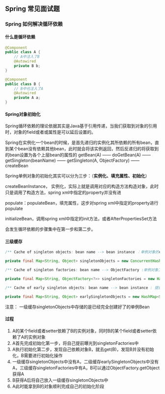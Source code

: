 ## Spring 常见面试题

### Spring 如何解决循环依赖
#### 什么是循环依赖
```java
@Component
public class A {
    // A中注入了B
    @Autowired
    private B b;
}

@Component
public class B {
    // B中也注入了A
    @Autowired
    private A a;
}

```

#### Spring对象初始化
Spring循环依赖的理论依据其实是Java基于引用传递，当我们获取到对象的引用时，对象的field或者或属性是可以延后设置的。

Spring在实例化一个bean的时候，是首先递归的实例化其所依赖的所有bean，直到某个bean没有依赖其他bean，此时就会将该实例返回，然后反递归的将获取到的bean设置为各个上层bean的属性的
getBean(A) —— doGetBean(A) —— getSingleton(beanName) —— getSingleton(A, ObjectFactory) —— createBean

Spring单例对象的初始化其实可以分为三步：（**实例化、填充属性、初始化**）

createBeanInstance， 实例化，实际上就是调用对应的构造方法构造对象，此时只是调用了构造方法，spring xml中指定的property并没有进

populate：populateBean，填充属性，这步对spring xml中指定的property进行populate

initializeBean，调用spring xml中指定的init方法，或者AfterPropertiesSet方法

会发生循环依赖的步骤集中在第一步和第二步。

#### 三级缓存

```java
/** Cache of singleton objects: bean name --> bean instance ：单例对象的cache*/

private final Map<String, Object> singletonObjects = new ConcurrentHashMap<String, Object>(256);

/** Cache of singleton factories: bean name --> ObjectFactory :单例对象工厂的cache*/

private final Map<String, ObjectFactory<?>> singletonFactories = new HashMap<String, ObjectFactory<?>>(16);

/** Cache of early singleton objects: bean name --> bean instance : 提前曝光的单例对象的cache*/

private final Map<String, Object> earlySingletonObjects = new HashMap<String, Object>(16);
```
注意：
一级缓存singletonObjects中存储的是已经完全创建好了的单例Bean


#### 过程
1. A的某个field或者setter依赖了B的实例对象，同时B的某个field或者setter依赖了A的实例对象
2. A首先完成初始化第一步，将自己提前曝光到singletonFactories中
3. A执行初始化第二步，发现自己依赖对象B，就去get(B)，发现B并没有初始化，B需要进行初始化操作
4. 一级缓存singletonObjects中没有A，二级缓存earlySingletonObjects中没有A，三级缓存singletonFactories中有A，B可以通过ObjectFactory.getObject 获得A
5. B获得A后将自己放入一级缓存singletonObjects中
6. A此时能拿到B的对象顺利完成自己的初始化阶段